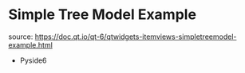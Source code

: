 # Simple Tree Model Example
source: https://doc.qt.io/qt-6/qtwidgets-itemviews-simpletreemodel-example.html

- Pyside6
